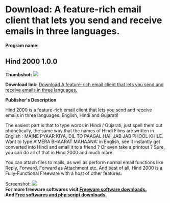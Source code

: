 # Download: A feature-rich email client that lets you send and receive emails in three languages.

**Program name:**

## Hind 2000 1.0.0

  
**Thumbshot:** ![](http://www.freewarefiles.com/screenshot/hind2000_md.gif)   
  
**Download link:** [Download A feature-rich email client that lets you send and receive emails in three languages.](http://freesoftwares.boysofts.com/Hind_program_18723.html)  
  


**Publisher's Description**  
  


Hind 2000 is a feature-rich email client that lets you send and receive emails in three languages: English, Hindi and Gujarati! 

The easiest part is that to type words in Hindi / Gujarati, just spell them out phonetically, the same way that the names of Hindi Films are written in English : MAINE PYAAR KIYA, DIL TO PAAGAL HAI, JAB JAB PHOOL KHILE. Want to type A'MERA BHAARAT MAHAANA' in English, see it instantly get converted into Hindi and email it to a friend ? Or even take a printout ? Sure, you can do all of that in Hind 2000 and much more.

You can attach files to mails, as well as perform normal email functions like Reply, Forward, Forward as Attachment etc. And best of all, Hind 2000 is a Fully-Functional Freeware with a host of other features. 

  
  
Screenshot: ![](http://www.freewarefiles.com/screenshot/hind2000.gif)   
**For more freeware softwares visit [Freeware software downloads.](http://freesoftwares.boysofts.com/)**   
**And [Free softwares and php script downloads.](http://www.boysofts.com/)**
